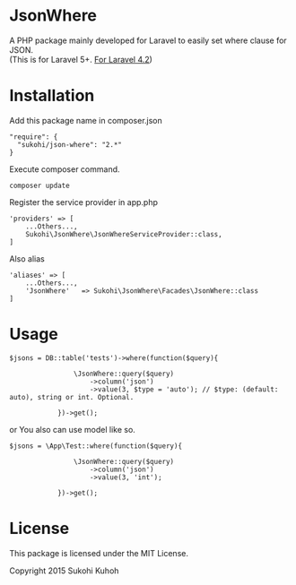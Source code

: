 # JsonWhere
A PHP package mainly developed for Laravel to easily set where clause for JSON.  
(This is for Laravel 5+. [For Laravel 4.2](https://github.com/SUKOHI/JsonWhere/tree/1.0))

Installation
====

Add this package name in composer.json

    "require": {
      "sukohi/json-where": "2.*"
    }

Execute composer command.

    composer update

Register the service provider in app.php

    'providers' => [
        ...Others...,  
        Sukohi\JsonWhere\JsonWhereServiceProvider::class,
    ]

Also alias

    'aliases' => [
        ...Others...,  
        'JsonWhere'   => Sukohi\JsonWhere\Facades\JsonWhere::class
    ]

Usage
====

    $jsons = DB::table('tests')->where(function($query){

                    \JsonWhere::query($query)
                        ->column('json')
                        ->value(3, $type = 'auto'); // $type: (default: auto), string or int. Optional.

                })->get();

or You also can use model like so.  
  
    $jsons = \App\Test::where(function($query){
    
                    \JsonWhere::query($query)
                        ->column('json')
                        ->value(3, 'int');
        
                })->get();

License
====
This package is licensed under the MIT License.

Copyright 2015 Sukohi Kuhoh